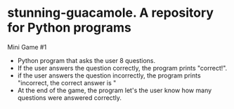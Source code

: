 # stunning-guacamole.  A repository for Python programs

Mini Game #1
- Python program that asks the user 8 questions.
- If the user answers the question correctly, the program prints "correct!".
- if the user answers the question incorrectly, the program prints "incorrect, the correct answer is <answer>"
- At the end of the game, the program let's the user know how many questions were answered correctly.
